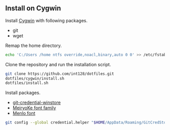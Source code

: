 Install on Cygwin
-----------------

Install [Cygwin](https://www.cygwin.com) with following packages.

* git
* wget

Remap the home directory.

```sh
echo 'C:/Users /home ntfs override,noacl,binary,auto 0 0' >> /etc/fstab
```

Clone the repository and run the installation script.

```sh
git clone https://github.com/int128/dotfiles.git
dotfiles/cygwin/install.sh
dotfiles/install.sh
```

Install packages.

* [git-credential-winstore](http://gitcredentialstore.codeplex.com)
* [MeiryoKe font family](http://web1.nazca.co.jp/hp/nzkchicagob/m6x9801/mrktb4br6.html)
* [Menlo font](https://github.com/hbin/top-programming-fonts)

```sh
git config --global credential.helper "$HOME/AppData/Roaming/GitCredStore/git-credential-winstore.exe"
```

